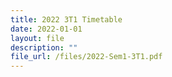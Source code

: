 ```yaml
---
title: 2022 3T1 Timetable
date: 2022-01-01
layout: file
description: ""
file_url: /files/2022-Sem1-3T1.pdf
---
```

